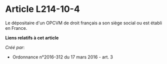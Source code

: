 # Article L214-10-4

Le dépositaire d'un OPCVM de droit français a son siège social ou est établi en France.

**Liens relatifs à cet article**

_Créé par_:

  - Ordonnance n°2016-312 du 17 mars 2016 - art. 3
